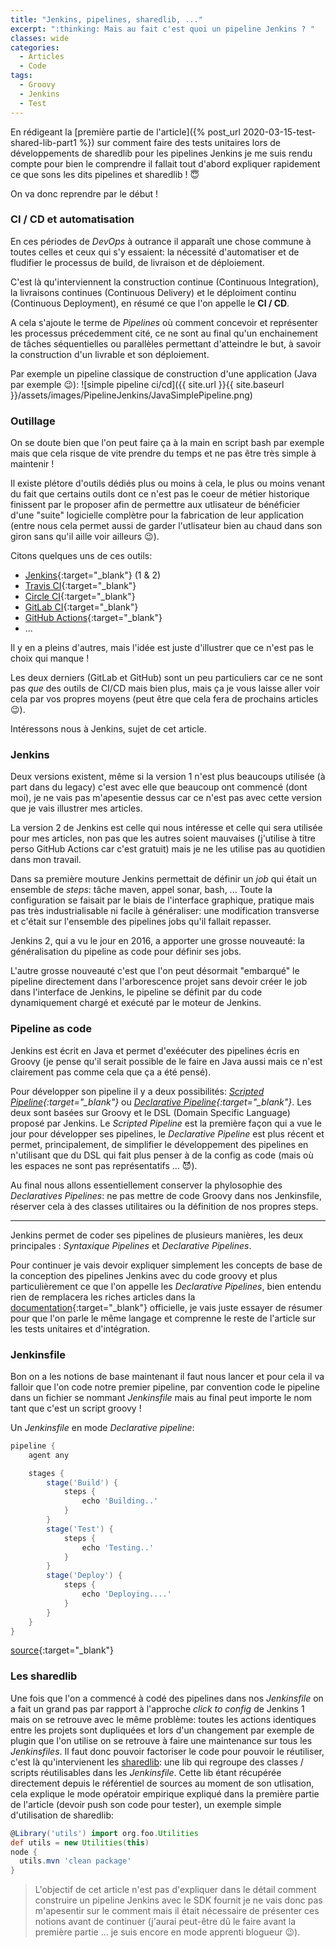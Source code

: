 ```yaml
---
title: "Jenkins, pipelines, sharedlib, ..."
excerpt: ":thinking: Mais au fait c'est quoi un pipeline Jenkins ? " 
classes: wide
categories:
  - Articles
  - Code
tags:
  - Groovy
  - Jenkins
  - Test
---
```

En rédigeant la [première partie de l'article]({% post_url 2020-03-15-test-shared-lib-part1 %}) sur comment faire des tests unitaires lors de développements de sharedlib pour les pipelines Jenkins je me suis rendu compte pour bien le comprendre il fallait tout d'abord expliquer rapidement ce que sons les dits pipelines et sharedlib ! :innocent:

On va donc reprendre par le début !

### CI / CD et automatisation 
En ces périodes de *DevOps* à outrance il apparaît une chose commune à toutes celles et ceux qui s'y essaient: la nécessité d'automatiser et de fludifier le processus de build, de livraison et de déploiement.

C'est là qu'interviennent la construction continue (Continuous Integration), la livraisons continues (Continuous Delivery) et le déploiment continu (Continuous Deployment), en résumé ce que l'on appelle le **CI / CD**.

A cela s'ajoute le terme de *Pipelines* où comment concevoir et représenter les processus précedemment cité, ce ne sont au final qu'un enchainement de tâches séquentielles ou parallèles permettant d'atteindre le but, à savoir la construction d'un livrable et son déploiement.

Par exemple un pipeline classique de construction d'une application (Java par exemple :wink:):
![simple pipeline ci/cd]({{ site.url }}{{ site.baseurl }}/assets/images/PipelineJenkins/JavaSimplePipeline.png)

### Outillage
On se doute bien que l'on peut faire ça à la main en script bash par exemple mais que cela risque de vite prendre du temps et ne pas être très simple à maintenir !

Il existe plétore d'outils dédiés plus ou moins à cela, le plus ou moins venant du fait que certains outils dont ce n'est pas le coeur de métier historique finissent par le proposer afin de permettre aux utlisateur de bénéficier d'une "suite" logicielle complètre pour la fabrication de leur application (entre nous cela permet aussi de garder l'utlisateur bien au chaud dans son giron sans qu'il aille voir ailleurs :wink:).

Citons quelques uns de ces outils:
 - [Jenkins](https://jenkins.io/){:target="_blank"} (1 & 2)
 - [Travis CI](https://travis-ci.org/){:target="_blank"}
 - [Circle CI](https://circleci.com){:target="_blank"}
 - [GitLab CI](https://docs.gitlab.com/ee/ci/){:target="_blank"}
 - [GitHub Actions](https://github.com/features/actions){:target="_blank"}
 - ...

Il y en a pleins d'autres, mais l'idée est juste d'illustrer que ce n'est pas le choix qui manque !

Les deux derniers (GitLab et GitHub) sont un peu particuliers car ce ne sont pas *que* des outils de CI/CD mais bien plus, mais ça je vous laisse aller voir cela par vos propres moyens (peut être que cela fera de prochains articles :wink:).

Intéressons nous à Jenkins, sujet de cet article.

### Jenkins
Deux versions existent, même si la version 1 n'est plus beaucoups utilisée (à part dans du legacy) c'est avec elle que beaucoup ont commencé (dont moi), je ne vais pas m'apesentie dessus car ce n'est pas avec cette version que je vais illustrer mes articles.

La version 2 de Jenkins est celle qui nous intéresse et celle qui sera utilisée pour mes articles, non pas que les autres soient mauvaises (j'utilise à titre perso GitHub Actions car c'est gratuit) mais je ne les utilise pas au quotidien dans mon travail.

Dans sa première mouture Jenkins permettait de définir un *job* qui était un ensemble de *steps*: tâche maven, appel sonar, bash, ...
Toute la configuration se faisait par le biais de l'interface graphique, pratique mais pas très industrialisable ni facile à généraliser: une modification transverse et c'était sur l'ensemble des pipelines jobs qu'il fallait repasser.

Jenkins 2, qui a vu le jour en 2016, a apporter une grosse nouveauté: la généralisation du pipeline as code pour définir ses jobs.

L'autre grosse nouveauté c'est que l'on peut désormait "embarqué" le pipeline directement dans l'arborescence projet sans devoir créer le job dans l'interface de Jenkins, le pipeline se définit par du code dynamiquement chargé et exécuté par le moteur de Jenkins.

### Pipeline as code
Jenkins est écrit en Java et permet d'exéécuter des pipelines écris en Groovy (je pense qu'il serait possible de le faire en Java aussi mais ce n'est clairement pas comme cela que ça a été pensé).

Pour développer son pipeline il y a deux possibilités: *[Scripted Pipeline](https://jenkins.io/doc/book/pipeline/syntax/#scripted-pipeline){:target="_blank"}* ou *[Declarative Pipeline](https://jenkins.io/doc/book/pipeline/syntax/#declarative-pipeline){:target="_blank"}*. Les deux sont basées sur Groovy et le DSL (Domain Specific Language) proposé par Jenkins. Le *Scripted Pipeline* est la première façon qui a vue le jour pour développer ses pipelines, le *Declarative Pipeline* est plus récent et permet, principalement, de simplifier le développement des pipelines en n'utilisant que du DSL qui fait plus penser à de la config as code (mais où les espaces ne sont pas représentatifs ...  :smiling_imp:).

Au final nous allons essentiellement conserver la phylosophie des *Declaratives Pipelines*: ne pas mettre de code Groovy dans nos Jenkinsfile, réserver cela à des classes utilitaires ou la définition de nos propres steps.


---

Jenkins permet de coder ses pipelines de plusieurs manières, les deux principales : *Syntaxique Pipelines* et *Declarative Pipelines*.

Pour continuer je vais devoir expliquer simplement les concepts de base de la conception des pipelines Jenkins avec du code groovy et plus particulièrement ce que l'on appelle les *Declarative Pipelines*, bien entendu rien de remplacera les riches articles dans la [documentation](https://jenkins.io/doc/book/pipeline/){:target="_blank"} officielle, je vais juste essayer de résumer pour que l'on parle le même langage et comprenne le reste de l'article sur les tests unitaires et d'intégration.



### Jenkinsfile
Bon on a les notions de base maintenant il faut nous lancer et pour cela il va falloir que l'on code notre premier pipeline, par convention code le pipeline dans un fichier se nommant *Jenkinsfile* mais au final peut importe le nom tant que c'est un script groovy !

Un *Jenkinsfile* en mode *Declarative pipeline*:
```groovy
pipeline {
    agent any

    stages {
        stage('Build') {
            steps {
                echo 'Building..'
            }
        }
        stage('Test') {
            steps {
                echo 'Testing..'
            }
        }
        stage('Deploy') {
            steps {
                echo 'Deploying....'
            }
        }
    }
}
``` 
[source](https://jenkins.io/doc/book/pipeline/jenkinsfile/){:target="_blank"}

### Les sharedlib
Une fois que l'on a commencé à codé des pipelines dans nos *Jenkinsfile* on a fait un grand pas par rapport à l'approche *click to config* de Jenkins 1 mais on se retrouve avec le même problème: toutes les actions identiques entre les projets sont dupliquées et lors d'un changement par exemple de plugin que l'on utilise on se retrouve à faire une maintenance sur tous les *Jenkinsfiles*.
Il faut donc pouvoir factoriser le code pour pouvoir le réutiliser, c'est là qu'intervienent les [sharedlib](https://jenkins.io/doc/book/pipeline/shared-libraries/): une lib qui regroupe des classes / scripts réutilisables dans les *Jenkinsfile*.  Cette lib étant récupérée directement depuis le référentiel de sources au moment de son utlisation, cela explique le mode opératoir empirique expliqué dans la première partie de l'article (devoir push son code pour tester), un exemple simple d'utilisation de sharedlib:
```groovy
@Library('utils') import org.foo.Utilities
def utils = new Utilities(this)
node {
  utils.mvn 'clean package'
}
```

>L'objectif de cet article n'est pas d'expliquer dans le détail comment construire un pipeline Jenkins avec le SDK fournit je ne vais donc pas m'apesentir sur le comment mais il était nécessaire de présenter ces notions avant de continuer (j'aurai peut-être dû le faire avant la première partie ... je suis encore en mode apprenti blogueur :wink:).